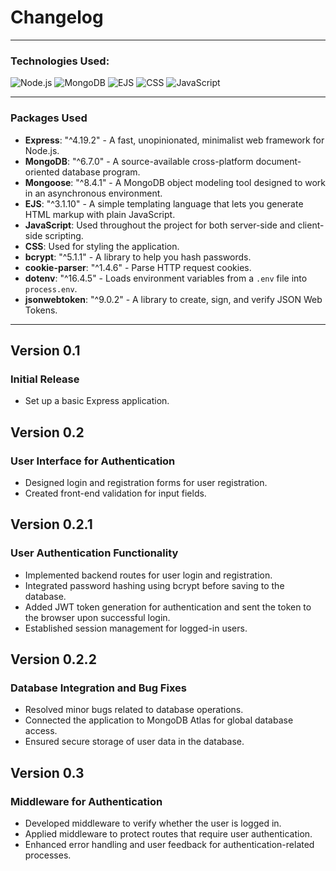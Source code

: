 # Changelog

---

### Technologies Used:

![Node.js](https://img.icons8.com/color/48/000000/nodejs.png) 
![MongoDB](https://img.icons8.com/color/48/000000/mongodb.png) 
![EJS](https://img.icons8.com/color/48/000000/html-5.png)
![CSS](https://img.icons8.com/color/48/000000/css3.png) 
![JavaScript](https://img.icons8.com/color/48/000000/javascript.png)

---

### Packages Used

- **Express**: "^4.19.2" - A fast, unopinionated, minimalist web framework for Node.js.
- **MongoDB**: "^6.7.0" - A source-available cross-platform document-oriented database program.
- **Mongoose**: "^8.4.1" - A MongoDB object modeling tool designed to work in an asynchronous environment.
- **EJS**: "^3.1.10" - A simple templating language that lets you generate HTML markup with plain JavaScript.
- **JavaScript**: Used throughout the project for both server-side and client-side scripting.
- **CSS**: Used for styling the application.
- **bcrypt**: "^5.1.1" - A library to help you hash passwords.
- **cookie-parser**: "^1.4.6" - Parse HTTP request cookies.
- **dotenv**: "^16.4.5" - Loads environment variables from a `.env` file into `process.env`.
- **jsonwebtoken**: "^9.0.2" - A library to create, sign, and verify JSON Web Tokens.

---

## Version 0.1

### Initial Release
- Set up a basic Express application.

## Version 0.2

### User Interface for Authentication
- Designed login and registration forms for user registration.
- Created front-end validation for input fields.

## Version 0.2.1

### User Authentication Functionality
- Implemented backend routes for user login and registration.
- Integrated password hashing using bcrypt before saving to the database.
- Added JWT token generation for authentication and sent the token to the browser upon successful login.
- Established session management for logged-in users.

## Version 0.2.2

### Database Integration and Bug Fixes
- Resolved minor bugs related to database operations.
- Connected the application to MongoDB Atlas for global database access.
- Ensured secure storage of user data in the database.

## Version 0.3

### Middleware for Authentication
- Developed middleware to verify whether the user is logged in.
- Applied middleware to protect routes that require user authentication.
- Enhanced error handling and user feedback for authentication-related processes.